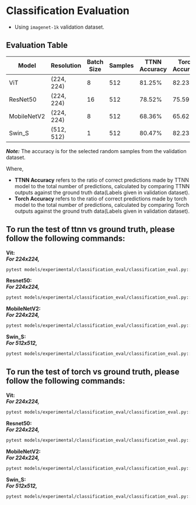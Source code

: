 # Classification Evaluation

- Using `imagenet-1k` validation dataset.

## Evaluation Table

| Model        | Resolution | Batch Size | Samples | TTNN Accuracy         | Torch Accuracy        |
|--------------|------------|------------|---------|------------------------|------------------------|
| ViT          | (224, 224) | 8          | 512     | 81.25%                 | 82.23%                 |
| ResNet50     | (224, 224) | 16         | 512     | 78.52%                 | 75.59%                 |
| MobileNetV2  | (224, 224) | 8          | 512     | 68.36%                 | 65.62%                 |
| Swin_S       | (512, 512) | 1          | 512     | 80.47%                 | 82.23%                 |

***Note:*** The accuracy is for the selected random samples from the validation dataset.

Where,
- **TTNN Accuracy** refers to the ratio of correct predictions made by TTNN model to the total number of predictions, calculated by comparing TTNN outputs against the ground truth data(Labels given in validation dataset).
- **Torch Accuracy** refers to the ratio of correct predictions made by torch model to the total number of predictions, calculated by comparing Torch outputs against the ground truth data(Labels given in validation dataset).

## To run the test of ttnn vs ground truth, please follow the following commands:

**Vit:** <br>
**_For 224x224,_**<br>
 ```sh
 pytest models/experimental/classification_eval/classification_eval.py::test_vit_image_classification_eval[wormhole_b0-tt_model-8-device_params0]
 ```

**Resnet50:** <br>
**_For 224x224,_**<br>
 ```sh
 pytest models/experimental/classification_eval/classification_eval.py::test_resnet50_image_classification_eval[16-act_dtype0-weight_dtype0-device_params0-tt_model]
 ```

**MobileNetV2:** <br>
**_For 224x224,_**<br>
 ```sh
 pytest models/experimental/classification_eval/classification_eval.py::test_mobilenetv2_image_classification_eval[8-224-tt_model-device_params0]
 ```

**Swin_S:** <br>
**_For 512x512,_**<br>
 ```sh
 pytest models/experimental/classification_eval/classification_eval.py::test_swin_s_image_classification_eval[1-512-tt_model-device_params0]
 ```

## To run the test of torch vs ground truth, please follow the following commands:

**Vit:** <br>
**_For 224x224,_**<br>
 ```sh
 pytest models/experimental/classification_eval/classification_eval.py::test_vit_image_classification_eval[wormhole_b0-torch_model-8-device_params0]
 ```

**Resnet50:** <br>
**_For 224x224,_**<br>
 ```sh
 pytest models/experimental/classification_eval/classification_eval.py::test_resnet50_image_classification_eval[16-act_dtype0-weight_dtype0-device_params0-torch_model]
 ```

**MobileNetV2:** <br>
**_For 224x224,_**<br>
 ```sh
 pytest models/experimental/classification_eval/classification_eval.py::test_mobilenetv2_image_classification_eval[8-224-torch_model-device_params0]
 ```

**Swin_S:** <br>
**_For 512x512,_**<br>
 ```sh
 pytest models/experimental/classification_eval/classification_eval.py::test_swin_s_image_classification_eval[1-512-torch_model-device_params0]
 ```
